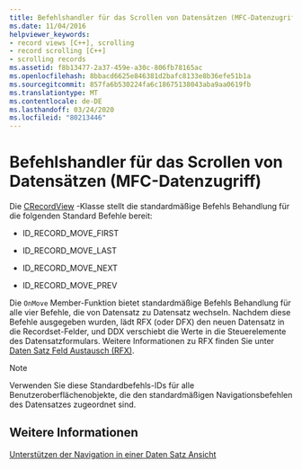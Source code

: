 ```yaml
---
title: Befehlshandler für das Scrollen von Datensätzen (MFC-Datenzugriff)
ms.date: 11/04/2016
helpviewer_keywords:
- record views [C++], scrolling
- record scrolling [C++]
- scrolling records
ms.assetid: f8b13477-2a37-459e-a30c-806fb78165ac
ms.openlocfilehash: 8bbacd6625e846381d2bafc8133e8b36efe51b1a
ms.sourcegitcommit: 857fa6b530224fa6c18675138043aba9aa0619fb
ms.translationtype: MT
ms.contentlocale: de-DE
ms.lasthandoff: 03/24/2020
ms.locfileid: "80213446"
---
```

# <a name="command-handlers-for-record-scrolling--mfc-data-access"></a>Befehlshandler für das Scrollen von Datensätzen (MFC-Datenzugriff)

Die [CRecordView](../mfc/reference/crecordview-class.md) -Klasse stellt die standardmäßige Befehls Behandlung für die folgenden Standard Befehle bereit:

- ID_RECORD_MOVE_FIRST

- ID_RECORD_MOVE_LAST

- ID_RECORD_MOVE_NEXT

- ID_RECORD_MOVE_PREV

Die `OnMove` Member-Funktion bietet standardmäßige Befehls Behandlung für alle vier Befehle, die von Datensatz zu Datensatz wechseln. Nachdem diese Befehle ausgegeben wurden, lädt RFX (oder DFX) den neuen Datensatz in die Recordset-Felder, und DDX verschiebt die Werte in die Steuerelemente des Datensatzformulars. Weitere Informationen zu RFX finden Sie unter [Daten Satz Feld Austausch (RFX)](../data/odbc/record-field-exchange-rfx.md).

> [!NOTE]
>  Verwenden Sie diese Standardbefehls-IDs für alle Benutzeroberflächenobjekte, die den standardmäßigen Navigationsbefehlen des Datensatzes zugeordnet sind.

## <a name="see-also"></a>Weitere Informationen

[Unterstützen der Navigation in einer Daten Satz Ansicht](../data/supporting-navigation-in-a-record-view-mfc-data-access.md)

